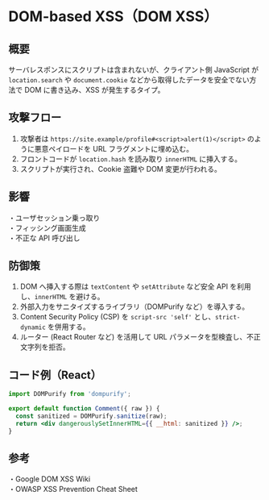 # DOM-based XSS（DOM XSS）

## 概要
サーバレスポンスにスクリプトは含まれないが、クライアント側 JavaScript が `location.search` や `document.cookie` などから取得したデータを安全でない方法で DOM に書き込み、XSS が発生するタイプ。

## 攻撃フロー
1. 攻撃者は `https://site.example/profile#<script>alert(1)</script>` のように悪意ペイロードを URL フラグメントに埋め込む。  
2. フロントコードが `location.hash` を読み取り `innerHTML` に挿入する。
3. スクリプトが実行され、Cookie 盗難や DOM 変更が行われる。

## 影響
・ユーザセッション乗っ取り  
・フィッシング画面生成  
・不正な API 呼び出し

## 防御策
1. DOM へ挿入する際は `textContent` や `setAttribute` など安全 API を利用し、`innerHTML` を避ける。  
2. 外部入力をサニタイズするライブラリ（DOMPurify など）を導入する。  
3. Content Security Policy (CSP) を `script-src 'self'` とし、`strict-dynamic` を併用する。  
4. ルーター (React Router など) を活用して URL パラメータを型検査し、不正文字列を拒否。

## コード例（React）
```jsx
import DOMPurify from 'dompurify';

export default function Comment({ raw }) {
  const sanitized = DOMPurify.sanitize(raw);
  return <div dangerouslySetInnerHTML={{ __html: sanitized }} />;
}
```

## 参考
・Google DOM XSS Wiki  
・OWASP XSS Prevention Cheat Sheet  
